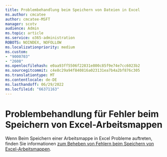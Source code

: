 ```yaml
---
title: Problembehandlung beim Speichern von Dateien in Excel
ms.author: cmcatee
author: cmcatee-MSFT
manager: scotv
audience: Admin
ms.topic: article
ms.service: o365-administration
ROBOTS: NOINDEX, NOFOLLOW
ms.localizationpriority: medium
ms.custom:
- "9000703"
- "2608"
ms.openlocfilehash: e0aa93ff5506f22831e800c85f9e74e7cc6023b2
ms.sourcegitcommit: c4e8c29a94f840816a023131ea7b4a2bf876c305
ms.translationtype: MT
ms.contentlocale: de-DE
ms.lasthandoff: 06/29/2022
ms.locfileid: "66371163"
---
```

# <a name="how-to-troubleshoot-errors-when-you-save-excel-workbooks"></a>Problembehandlung für Fehler beim Speichern von Excel-Arbeitsmappen

Wenn Beim Speichern einer Arbeitsmappe in Excel Probleme auftreten, finden Sie informationen [ zum Beheben von Fehlern beim Speichern von Excel-Arbeitsmappen](https://docs.microsoft.com/office/troubleshoot/excel/issue-when-save-excel-workbooks).
